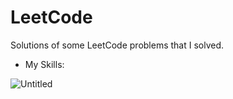 # LeetCode
Solutions of some LeetCode problems that I solved.
* My Skills:



![Untitled](https://user-images.githubusercontent.com/100880820/170904852-5acb3f88-c2cf-4266-99ce-cd91c7236bba.png)
